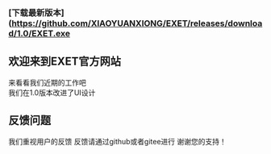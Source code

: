 ### [下载最新版本](https://github.com/XIAOYUANXIONG/EXET/releases/download/1.0/EXET.exe
## 欢迎来到EXET官方网站
   来看看我们近期的工作吧    
   我们在1.0版本改进了UI设计
## 反馈问题
   我们重视用户的反馈
   反馈请通过github或者gitee进行
   谢谢您的支持！
   
   
